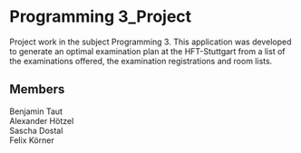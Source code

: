 # Programming 3_Project

Project work in the subject Programming 3. This application was developed to generate an optimal examination plan at the HFT-Stuttgart from a list of the examinations offered, the examination registrations and room lists.

## Members
Benjamin Taut  
Alexander Hötzel  
Sascha Dostal  
Felix Körner  
